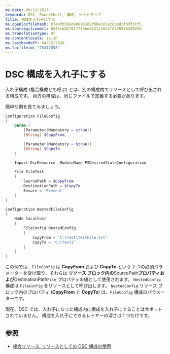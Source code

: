```yaml
---
ms.date: 06/12/2017
keywords: DSC, PowerShell, 構成, セットアップ
title: 構成を入れ子にする
ms.openlocfilehash: 07e4fb5b9d406153d2fbb4285e28b8d1f0dfdcf5
ms.sourcegitcommit: 6545c60578f7745be015111052fd7769f8289296
ms.translationtype: HT
ms.contentlocale: ja-JP
ms.lasthandoff: 04/22/2020
ms.locfileid: "75417858"
---
```

# <a name="nesting-dsc-configurations"></a>DSC 構成を入れ子にする

入れ子構成 (複合構成とも呼ぶ) とは、別の構成内でリソースとして呼び出される構成です。 両方の構成は、同じファイルで定義する必要があります。

簡単な例を見てみましょう。

```powershell
Configuration FileConfig
{
    param (
        [Parameter(Mandatory = $true)]
        [String] $CopyFrom,

        [Parameter(Mandatory = $true)]
        [String] $CopyTo
    )

    Import-DscResource -ModuleName PSDesiredStateConfiguration

    File FileTest
    {
        SourcePath = $CopyFrom
        DestinationPath = $CopyTo
        Ensure = 'Present'
    }
}

Configuration NestedFileConfig
{
    Node localhost
    {
        FileConfig NestedConfig
        {
            CopyFrom = 'C:\Test\TestFile.txt'
            CopyTo = 'C:\Test2'
        }
    }
}
```

この例では、`FileConfig` は **CopyFrom** および **CopyTo** という 2 つの必須パラメーターを受け取り、それらは **リソース ブロック内の**SourcePath**プロパティおよび**DestinationPath`File` プロパティの値として使用されます。 `NestedConfig` 構成は `FileConfig` をリソースとして呼び出します。 `NestedConfig` リソース ブロック内のプロパティ (**CopyFrom** と **CopyTo**) は、`FileConfig` 構成のパラメーターです。

現在、DSC では、入れ子になった構成内に構成を入れ子にすることはサポートされていません。 構成を入れ子にできるレイヤーの深さは 1 つだけです。

## <a name="see-also"></a>参照

- [複合リソース: リソースとしての DSC 構成の使用](../resources/authoringResourceComposite.md)